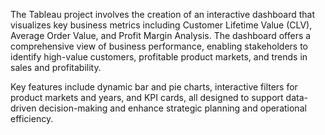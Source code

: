 The Tableau project involves the creation of an interactive dashboard that visualizes key business metrics including Customer Lifetime Value (CLV), Average Order Value, and Profit Margin Analysis. The dashboard offers a comprehensive view of business performance, enabling stakeholders to identify high-value customers, profitable product markets, and trends in sales and profitability. 

Key features include dynamic bar and pie charts, interactive filters for product markets and years, and KPI cards, all designed to support data-driven decision-making and enhance strategic planning and operational efficiency.
